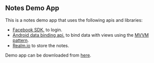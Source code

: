 ## Notes Demo App

This is a notes demo app that uses the following apis and libraries:
- [Facebook SDK.](https://developers.facebook.com/docs/android) to login.
- [Android data binding api.](http://developer.android.com/tools/data-binding/guide.html) to bind data with views using the [MVVM pattern](https://en.wikipedia.org/wiki/Model_View_ViewModel).
- [Realm.io](https://realm.io/docs/java/latest/) to store the notes.

Demo app can be downloaded from [here](https://play.google.com/store/apps/details?id=mx.eduardopool.notes).